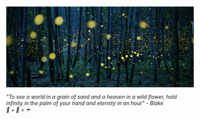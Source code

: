 ![Header](https://github.com/ph1-618O/ph1-618O/blob/main/fireflies_banner.png)
<div style="font-family: Futura, Helvetica, arial, sans-serif, text-align:right"><em>
"To see a world in a grain of sand and a heaven in a wild flower,
hold infinity in the palm of your hand and eternity in an hour" - Blake
<br>
🧢 + 🚩 = ☂️ 
<!-- 👋 Hi, I’m @ph1-618O
👀 I’m interested in coding
- 👩🏽‍💻 I'm experienced with building full stacks with Python, SQL, Javascript, HTML/CSS, R, Julia, Ruby
- 💞️ I’m looking to collaborate on real world projects
- 🉑 I know Japanese -->
</em></div>
<i class="ri-leaf-fill"></i>

<!---
ph1-618O/ph1-618O is a ✨ special ✨ repository because its `README.md` (this file) appears on your GitHub profile.
You can click the Preview link to take a look at your changes.
--->
